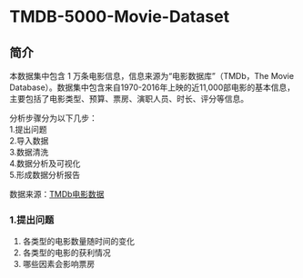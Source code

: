 # TMDB-5000-Movie-Dataset
## 简介
本数据集中包含 1 万条电影信息，信息来源为“电影数据库”（TMDb，The Movie Database）。数据集中包含来自1970-2016年上映的近11,000部电影的基本信息，主要包括了电影类型、预算、票房、演职人员、时长、评分等信息。



分析步骤分为以下几步：  
1.提出问题  
2.导入数据  
3.数据清洗  
4.数据分析及可视化  
5.形成数据分析报告

数据来源：[TMDb电影数据](https://github.com/SarahHe3/new-dand-basic-china/blob/master/%E6%95%B0%E6%8D%AE%E5%88%86%E6%9E%90%E5%85%A5%E9%97%A8/%E9%A1%B9%E7%9B%AE-%E6%8E%A2%E7%B4%A2%E6%95%B0%E6%8D%AE%E9%9B%86/%E6%8E%A2%E7%B4%A2%E6%95%B0%E6%8D%AE%E9%9B%86%20-%20%E5%A4%87%E9%80%89%E6%95%B0%E6%8D%AE%E9%9B%86.md)

### 1.提出问题  
1. 各类型的电影数量随时间的变化  
2. 各类型的电影的获利情况
3. 哪些因素会影响票房 
